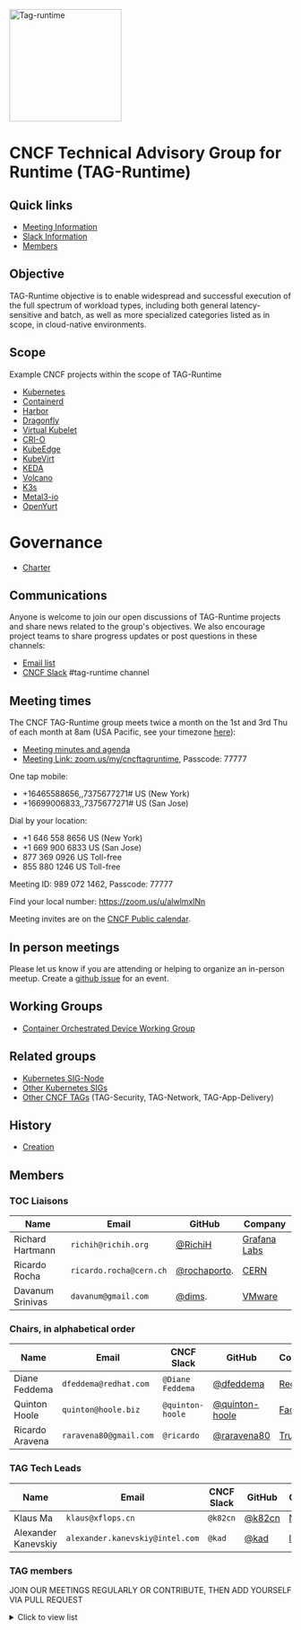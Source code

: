 <img width="200" alt="Tag-runtime" src="https://github.com/cncf/artwork/blob/master/other/tag-runtime/icon/color/tag-runtime_icon-color.png">

# CNCF Technical Advisory Group for Runtime (TAG-Runtime)

## Quick links

- [Meeting Information](#meeting-times)
- [Slack Information](#communications)
- [Members](#members)

## Objective

TAG-Runtime objective is to enable widespread and successful execution of the full spectrum of workload types, including both general latency-sensitive and batch, as well as more specialized categories listed as in scope, in cloud-native environments.

## Scope

Example CNCF projects within the scope of TAG-Runtime

* [Kubernetes](https://kubernetes.io/)
* [Containerd](https://containerd.io/)
* [Harbor](https://goharbor.io/)
* [Dragonfly](https://d7y.io/en-us/)
* [Virtual Kubelet](https://virtual-kubelet.io/)
* [CRI-O](https://cri-o.io/)
* [KubeEdge](https://kubeedge.io/en/)
* [KubeVirt](https://kubevirt.io/)
* [KEDA](https://keda.sh/)
* [Volcano](https://volcano.sh/)
* [K3s](https://k3s.io/)
* [Metal3-io](https://metal3.io/)
* [OpenYurt](https://openyurt.io/en-us/)

# Governance

* [Charter](https://github.com/cncf/toc/blob/main/tags/runtime-charter.md)

## Communications

Anyone is welcome to join our open discussions of TAG-Runtime projects and share news related to the group's objectives. We also encourage project teams to share progress updates or post questions in these channels:

* [Email list](https://lists.cncf.io/g/cncf-tag-runtime)
* [CNCF Slack](https://slack.cncf.io/) #tag-runtime channel

## Meeting times

The CNCF TAG-Runtime group meets twice a month on the 1st and 3rd Thu of each month at 8am (USA Pacific, see your timezone [here](https://time.is/compare/0800_18_Mar_2021_in_PT)):

* [Meeting minutes and agenda](https://docs.google.com/document/d/1k7VNetgbuDNyIs_87GLQRH2W5SLgjgOhB6pDyv89MYk/)
* [Meeting Link: zoom.us/my/cncftagruntime](https://zoom.us/my/cncftagruntime), Passcode: 77777

One tap mobile:
* +16465588656,,7375677271# US (New York)
* +16699006833,,7375677271# US (San Jose)

Dial by your location:
* +1 646 558 8656 US (New York)
* +1 669 900 6833 US (San Jose)
* 877 369 0926 US Toll-free
* 855 880 1246 US Toll-free

Meeting ID: 989 072 1462, Passcode: 77777

Find your local number: https://zoom.us/u/alwlmxlNn

Meeting invites are on the [CNCF Public calendar](https://www.cncf.io/community/calendar/).
## In person meetings

Please let us know if you are attending or helping to organize an in-person meetup.
Create a [github issue](https://github.com/cncf/tag-runtime/issues/new) for an event.

## Working Groups

* [Container Orchestrated Device Working Group](https://github.com/cncf/tag-runtime/blob/master/wg/COD.md)

## Related groups

* [Kubernetes SIG-Node](https://github.com/kubernetes/community/tree/master/sig-node)
* [Other Kubernetes SIGs](https://github.com/kubernetes/community)
* [Other CNCF TAGs](https://github.com/cncf) (TAG-Security, TAG-Network, TAG-App-Delivery)

## History

* [Creation](https://github.com/cncf/toc/pull/319)

## Members

### TOC Liaisons

| Name                | Email                    |  GitHub                                            | Company                                 |
|---------------------|--------------------------|----------------------------------------------------|-----------------------------------------|
| Richard Hartmann    | `richih@richih.org`      | [@RichiH](https://github.com/RichiH)               | [Grafana Labs](https://grafana.com/)    |
| Ricardo Rocha       | `ricardo.rocha@cern.ch`  | [@rochaporto](https://github.com/rochaporto).      | [CERN](https://www.cern.ch)             |
| Davanum Srinivas    | `davanum@gmail.com`      | [@dims](https://github.com/dims).                  | [VMware](https://www.vmware.com)        |

### Chairs, in alphabetical order

| Name                | Email                  | CNCF Slack         | GitHub                                             | Company                               |
|---------------------|------------------------|--------------------|----------------------------------------------------|---------------------------------------|
| Diane Feddema       | `dfeddema@redhat.com`  | `@Diane Feddema`   | [@dfeddema](https://github.com/dfeddema)           | [Red Hat](https://redhat.com)         |
| Quinton Hoole       | `quinton@hoole.biz`    | `@quinton-hoole`   | [@quinton-hoole](https://github.com/quinton-hoole) | [FaceBook](https://facebook.com/)     |
| Ricardo Aravena     | `raravena80@gmail.com` | `@ricardo`         | [@raravena80](https://github.com/raravena80)       | [TruEra](https://truera.com/)         |

### TAG Tech Leads

| Name                | Email                           | CNCF Slack         | GitHub                                         | Company                                 |
|---------------------|---------------------------------|--------------------|------------------------------------------------|-----------------------------------------|
| Klaus Ma            | `klaus@xflops.cn`               | `@k82cn`           | [@k82cn](https://github.com/k82cn)             | [Nvidia](https://nvidia.com)            |
| Alexander Kanevskiy | `alexander.kanevskiy@intel.com` | `@kad`             | [@kad](https://github.com/kad)                 | [Intel](https://intel.com)              |


### TAG members

JOIN OUR MEETINGS REGULARLY OR CONTRIBUTE, THEN ADD YOURSELF VIA PULL REQUEST

<details><summary>Click to view list</summary>

* Michael Michael ([@michmike](https://github.com/michmike)), VMware
* Tom Kerkhove ([@tomkerkhove](https://github.com/)), Codit
* Jeff Hollan ([@jeffhollan](https://github.com/jeffhollan)), Microsoft
* Anirudh Garg ([@anirudhgarg](https://github.com/anirudhgarg)), Microsoft
* Erick Carty ([@ebcarty](https://github.com/ebcarty))
* Renaud Gaubert ([@RenaudWasTaken](https://github.com/RenaudWasTaken)), Nvidia
</details>
